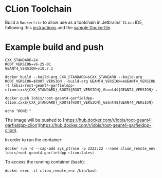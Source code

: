 # CLion Toolchain

Build a `Dockerfile` to allow use as a toolchain in Jetbrains' `CLion` IDE, following this [instructions](https://www.jetbrains.com/help/clion/clion-toolchains-in-docker.html) and the [sample Dockerfile](https://github.com/JetBrains/clion-remote/blob/master/Dockerfile.remote-cpp-env).

# Example build and push

```
CXX_STANDARD=14
ROOT_VERSION=v6-25-01
GEANT4_VERSION=v10.7.1

docker build --build-arg CXX_STANDARD=$CXX_STANDARD --build-arg ROOT_VERSION=$ROOT_VERSION --build-arg GEANT4_VERSION=$GEANT4_VERSION -t lobis/root-geant4-garfieldpp-clion:cxx${CXX_STANDARD}_ROOT${ROOT_VERSION}_Geant4${GEANT4_VERSION} .

docker push lobis/root-geant4-garfieldpp-clion:cxx${CXX_STANDARD}_ROOT${ROOT_VERSION}_Geant4${GEANT4_VERSION}

echo "DONE!"
```

The image will be pushed to [https://hub.docker.com/r/lobis/root-geant4-garfieldpp-clion](https://hub.docker.com/r/lobis/root-geant4-garfieldpp-clion).

In order to run the container:

```
docker run -d --cap-add sys_ptrace -p 2222:22 --name clion_remote_env lobis/root-geant4-garfieldpp-clion:latest
```

To access the running container (bash):

```
docker exec -it clion_remote_env /bin/bash
```
